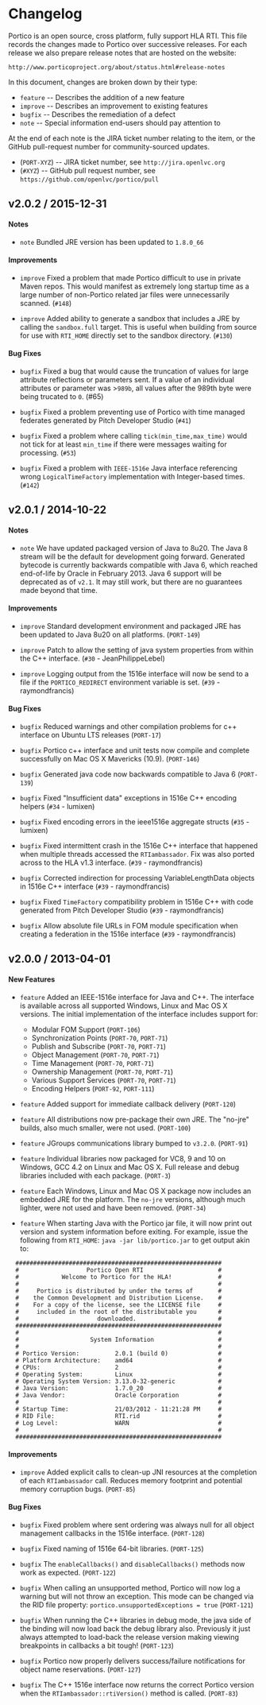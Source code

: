 Changelog
====================

Portico is an open source, cross platform, fully support HLA RTI.
This file records the changes made to Portico over successive releases.
For each release we also prepare release notes that are hosted on the 
website:

   `http://www.porticoproject.org/about/status.html#release-notes`

In this document, changes are broken down by their type:

 * `feature`  -- Describes the addition of a new feature
 * `improve`  -- Describes an improvement to existing features
 * `bugfix`   -- Describes the remediation of a defect
 * `note`     -- Special information end-users should pay attention to

At the end of each note is the JIRA ticket number relating to the item,
or the GitHub pull-request number for community-sourced updates.

 * (`PORT-XYZ`) -- JIRA ticket number, see `http://jira.openlvc.org`
 * (`#XYZ`)     -- GitHub pull request number, see `https://github.com/openlvc/portico/pull`


v2.0.2 / 2015-12-31
--------------------

#### Notes

 * `note` Bundled JRE version has been updated to `1.8.0_66`

#### Improvements

 * `improve` Fixed a problem that made Portico difficult to use in private Maven repos.
             This would manifest as extremely long startup time as a large number of
             non-Portico related jar files were unnecessarily scanned. (`#148`)

 * `improve` Added ability to generate a sandbox that includes a JRE by calling the
             `sandbox.full` target. This is useful when building from source for use
             with `RTI_HOME` directly set to the sandbox directory. (`#130`)

#### Bug Fixes

 * `bugfix` Fixed a bug that would cause the truncation of values for large attribute
            reflections or parameters sent. If a value of an individual attributes or
            parameter was >`989b`, all values after the 989th byte were being trucated
            to `0`. (#65)

 * `bugfix` Fixed a problem preventing use of Portico with time managed federates
            generated by Pitch Developer Studio (`#41`)

 * `bugfix` Fixed a problem where calling `tick(min_time,max_time)` would not tick
            for at least `min_time` if there were messages waiting for processing.
            (`#53`)

 * `bugfix` Fixed a problem with `IEEE-1516e` Java interface referencing wrong
            `LogicalTimeFactory` implementation with Integer-based times. (`#142`)


v2.0.1 / 2014-10-22
--------------------

#### Notes

 * `note` We have updated packaged version of Java to 8u20. The Java 8 stream will
          be the default for development going forward. Generated bytecode is
          currently backwards compatible with Java 6, which reached end-of-life by
          Oracle in February 2013. Java 6 support will be deprecated as of `v2.1`.
          It may still work, but there are no guarantees made beyond that time.

#### Improvements

 * `improve` Standard development environment and packaged JRE has been updated
             to Java 8u20 on all platforms. (`PORT-149`)
 
 * `improve` Patch to allow the setting of java system properties from within
             the C++ interface. (`#30` - JeanPhilippeLebel)

 * `improve` Logging output from the 1516e interface will now be send to a file if the
            `PORTICO_REDIRECT` environment variable is set. (`#39` - raymondfrancis)

#### Bug Fixes

 * `bugfix` Reduced warnings and other compilation problems for c++ interface
            on Ubuntu LTS releases (`PORT-17`)

 * `bugfix` Portico c++ interface and unit tests now compile and complete
            successfully on Mac OS X Mavericks (10.9). (`PORT-146`)

 * `bugfix` Generated java code now backwards compatible to Java 6 (`PORT-139`)

 * `bugfix` Fixed "Insufficient data" exceptions in 1516e C++ encoding helpers (`#34` - lumixen)

 * `bugfix` Fixed encoding errors in the ieee1516e aggregate structs (`#35` - lumixen)

 * `bugfix` Fixed intermittent crash in the 1516e C++ interface that happened when multiple
            threads accessed the `RTIambassador`. Fix was also ported across to the HLA v1.3
            interface. (`#39` - raymondfrancis)

 * `bugfix` Corrected indirection for processing VariableLengthData objects in 1516e
            C++ interface (`#39` - raymondfrancis)

 * `bugfix` Fixed `TimeFactory` compatibility problem in 1516e C++ with code generated from Pitch
            Developer Studio (`#39` - raymondfrancis)

 * `bugfix` Allow absolute file URLs in FOM module specification when creating a federation
            in the 1516e interface (`#39` - raymondfrancis)



v2.0.0 / 2013-04-01
--------------------

#### New Features

 * `feature` Added an IEEE-1516e interface for Java and C++. The interface is
             available across all supported Windows, Linux and Mac OS X versions.
             The initial implementation of the interface includes support for:

     * Modular FOM Support         (`PORT-106`)
     * Synchronization Points      (`PORT-70`, `PORT-71`)
     * Publish and Subscribe       (`PORT-70`, `PORT-71`)
     * Object Management           (`PORT-70`, `PORT-71`)
     * Time Management             (`PORT-70`, `PORT-71`)
     * Ownership Management        (`PORT-70`, `PORT-71`)
     * Various Support Services    (`PORT-70`, `PORT-71`)
     * Encoding Helpers            (`PORT-92`, `PORT-111`)

 * `feature` Added support for immediate callback delivery (`PORT-120`)

 * `feature` All distributions now pre-package their own JRE. The "no-jre"
             builds, also much smaller, were not used. (`PORT-100`)

 * `feature` JGroups communications library bumped to `v3.2.0`. (`PORT-91`)

 * `feature` Individual libraries now packaged for VC8, 9 and 10 on Windows,
             GCC 4.2 on Linux and Mac OS X. Full release and debug libraries
             included with each package. (`PORT-3`)

 * `feature` Each Windows, Linux and Mac OS X package now includes an embedded
             JRE for the platform. The `no-jre` versions, although much lighter,
             were not used and have been removed. (`PORT-34`)

 * `feature` When starting Java with the Portico jar file, it will now print out
             version and system information before exiting. For example, issue
             the following from `RTI_HOME`: `java -jar lib/portico.jar` to get
             output akin to:

  ```
    ##########################################################
    #                   Portico Open RTI                     #
    #            Welcome to Portico for the HLA!             #
    #                                                        #
    #     Portico is distributed by under the terms of       #
    #    the Common Development and Distribution License.    #
    #    For a copy of the license, see the LICENSE file     #
    #     included in the root of the distributable you      #
    #                      downloaded.                       #
    ##########################################################
    #                                                        #
    #                    System Information                  #
    #                                                        #
    # Portico Version:          2.0.1 (build 0)              #
    # Platform Architecture:    amd64                        #
    # CPUs:                     2                            #
    # Operating System:         Linux                        #
    # Operating System Version: 3.13.0-32-generic            #
    # Java Version:             1.7.0_20                     #
    # Java Vendor:              Oracle Corporation           #
    #                                                        #
    # Startup Time:             21/03/2012 - 11:21:28 PM     #
    # RID File:                 RTI.rid                      #
    # Log Level:                WARN                         #
    #                                                        #
    ##########################################################
  ```

#### Improvements

 * `improve` Added explicit calls to clean-up JNI resources at the completion of
             each `RTIambassador` call. Reduces memory footprint and potential
             memory corruption bugs. (`PORT-85`)

#### Bug Fixes

 * `bugfix` Fixed problem where sent ordering was always null for all object
            management callbacks in the 1516e interface. (`PORT-128`)

 * `bugfix` Fixed naming of 1516e 64-bit libraries. (`PORT-125`)

 * `bugfix` The `enableCallbacks()` and `disableCallbacks()` methods now
            work as expected. (`PORT-122`)

 * `bugfix` When calling an unsupported method, Portico will now log a warning but
            will not throw an exception. This mode can be changed via the RID file
            property: `portico.unsupportedExceptions = true` (`PORT-121`)

 * `bugfix` When running the C++ libraries in debug mode, the java side of the
            binding will now load back the debug library also. Previously it just
            always attempted to load-back the release version making viewing
            breakpoints in callbacks a bit tough! (`PORT-123`)

 * `bugfix` Portico now properly delivers success/failure notifications for
            object name reservations. (`PORT-127`)

 * `bugfix` The C++ 1516e interface now returns the correct Portico version when
            the `RTIambassador::rtiVersion()` method is called. (`PORT-83`)

